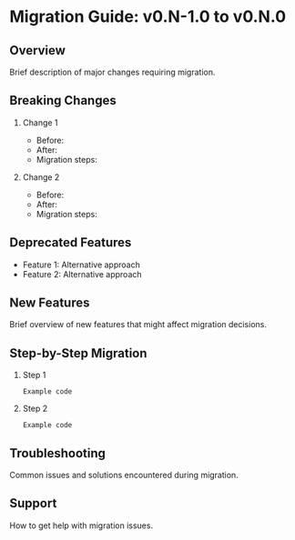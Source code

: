 # Migration Guide: v0.N-1.0 to v0.N.0

## Overview
Brief description of major changes requiring migration.

## Breaking Changes
1. Change 1
   - Before:
   - After:
   - Migration steps:

2. Change 2
   - Before:
   - After:
   - Migration steps:

## Deprecated Features
- Feature 1: Alternative approach
- Feature 2: Alternative approach

## New Features
Brief overview of new features that might affect migration decisions.

## Step-by-Step Migration
1. Step 1
   ```code
   Example code
   ```
2. Step 2
   ```code
   Example code
   ```

## Troubleshooting
Common issues and solutions encountered during migration.

## Support
How to get help with migration issues.